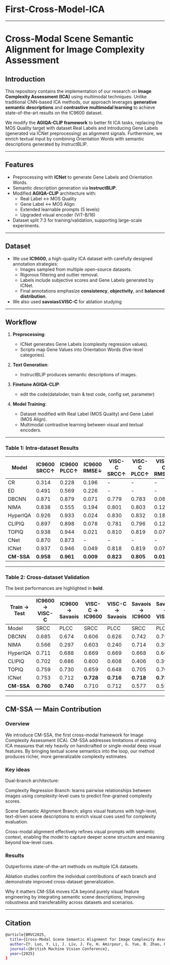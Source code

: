 # First-Cross-Model-ICA

---

# Cross-Modal Scene Semantic Alignment for Image Complexity Assessment

## Introduction
This repository contains the implementation of our research on **Image Complexity Assessment (ICA)** using multimodal techniques. Unlike traditional CNN-based ICA methods, our approach leverages **generative semantic descriptions** and **contrastive multimodal learning** to achieve state-of-the-art results on the IC9600 dataset.  

We modify the **AGIQA-CLIP framework** to better fit ICA tasks, replacing the MOS Quality target with dataset Real Labels and introducing Gene Labels (generated via ICNet preprocessing) as alignment signals. Furthermore, we enrich textual input by combining Orientation Words with semantic descriptions generated by InstructBLIP.

---

## Features
- Preprocessing with **ICNet** to generate Gene Labels and Orientation Words.  
- Semantic description generation via **InstructBLIP**.  
- Modified **AGIQA-CLIP** architecture with:  
  - Real Label ↔ MOS Quality  
  - Gene Label ↔ MOS Align  
  - Extended learnable prompts (5 levels)  
  - Upgraded visual encoder (ViT-B/16)  
- Dataset split 7:3 for training/validation, supporting large-scale experiments.  

---

## Dataset
- We use **IC9600**, a high-quality ICA dataset with carefully designed annotation strategies:  
  - Images sampled from multiple open-source datasets.  
  - Rigorous filtering and outlier removal.  
  - Labels include subjective scores and Gene Labels generated by ICNet.  
  - Final annotations emphasize **consistency**, **objectivity**, and **balanced distribution**.
- We also used **savoias**&**VISC-C** for ablation studying

---

## Workflow
1. **Preprocessing**:  
   - ICNet generates Gene Labels (complexity regression values).  
   - Scripts map Gene Values into Orientation Words (five-level categories).  

2. **Text Generation**:  
   - InstructBLIP produces semantic descriptions of images.  

3. **Finetune AGIQA-CLIP**: 
   - edit the code(dataloder, train & test code, config set, parameter)

4. **Model Training**:  
   - Dataset modified with Real Label (MOS Quality) and Gene Label (MOS Align).  
   - Multimodal contrastive learning between visual and textual encoders.  


---
 

### Table 1: Intra-dataset Results

| Model   | IC9600 SRCC↑ | IC9600 PLCC↑ | IC9600 RMSE↓ | VISC-C SRCC↑ | VISC-C PLCC↑ | VISC-C RMSE↓ | Savaois SRCC↑ | Savaois PLCC↑ | Savaois RMSE↓ | Params/M | Flops/G | Speed/ms |
|---------|--------------|--------------|--------------|--------------|--------------|--------------|----------------|----------------|----------------|----------|---------|----------|
| CR      | 0.314        | 0.228        | 0.196        | -            | -            | -            | 0.305          | 0.271          | 0.257          | -        | -       | -        |
| ED      | 0.491        | 0.569        | 0.226        | -            | -            | -            | 0.449          | 0.467          | 0.273          | -        | -       | -        |
| DBCNN   | 0.871        | 0.879        | 0.071        | 0.779        | 0.783        | 0.086        | 0.768          | 0.770          | 0.147          | 15.31    | 86.22   | 23.69    |
| NIMA    | 0.838        | 0.555        | 0.194        | 0.801        | 0.803        | 0.125        | 0.781          | 0.771          | 0.210          | 54.32    | 13.18   | 25.00    |
| HyperIQA| 0.926        | 0.933        | 0.024        | 0.830        | 0.832        | 0.181        | 0.801          | 0.798          | 0.293          | 27.38    | 107.83  | 29.64    |
| CLIPIQ  | 0.897        | 0.898        | 0.078        | 0.781        | 0.796        | 0.122        | 0.779          | 0.794          | 0.101          | -        | 61.07   | 21.76    |
| TOPIQ   | 0.938        | 0.944        | 0.021        | 0.810        | 0.819        | 0.079        | 0.838          | 0.823          | 0.123          | 45.20    | 37.26   | 14.36    |
| CNet    | 0.870        | 0.873        | -            | -            | -            | -            | -              | -              | -              | -        | -       | -        |
| ICNet   | 0.937        | 0.946        | 0.049        | 0.818        | 0.819        | 0.079        | 0.865          | 0.849          | 0.121          | 28.40    | 28.40   | 4.56     |
| **CM-SSA** | **0.958** | **0.961**    | **0.009**    | **0.823**    | **0.805**    | **0.018**    | **0.883**      | **0.875**      | **0.026**      | 205.45   | 52.66   | 35.43    |


---

### Table 2: Cross-dataset Validation

The best performances are highlighted in **bold**.

| Train → Test | IC9600 → VISC-C | IC9600 → Savaois | VISC-C → IC9600 | VISC-C → Savaois | Savaois → IC9600 | Savaois → VISC-C |
|--------------|-----------------|------------------|-----------------|------------------|------------------|------------------|
| Model        | SRCC  | PLCC     | SRCC  | PLCC     | SRCC  | PLCC     | SRCC  | PLCC     | SRCC  | PLCC     | SRCC  | PLCC     |
| DBCNN        | 0.685 | 0.674    | 0.606 | 0.626    | 0.742 | 0.750    | 0.525 | 0.538    | 0.773 | 0.787    | 0.644 | 0.652    |
| NIMA         | 0.566 | 0.297    | 0.603 | 0.240    | 0.714 | 0.390    | 0.575 | 0.540    | 0.818 | 0.725    | 0.630 | 0.588    |
| HyperIQA     | 0.711 | 0.688    | 0.669 | 0.669    | 0.668 | 0.668    | 0.550 | 0.554    | 0.761 | 0.748    | 0.643 | 0.629    |
| CLIPIQ       | 0.702 | 0.686    | 0.600 | 0.608    | 0.406 | 0.399    | 0.487 | 0.481    | 0.789 | 0.775    | 0.550 | 0.568    |
| TOPIQ        | 0.759 | 0.730    | 0.659 | 0.648    | 0.705 | 0.704    | 0.597 | 0.590    | 0.806 | 0.804    | 0.674 | 0.685    |
| ICNet        | 0.753 | 0.712    | **0.728** | **0.716** | **0.718** | **0.739** | **0.664** | **0.660** | 0.805 | 0.807    | **0.712** | **0.709** |
| **CM-SSA**   | **0.760** | **0.740** | 0.710 | 0.712    | 0.577 | 0.556    | 0.541 | 0.486    | **0.838** | **0.828** | 0.702 | 0.681    |




---

## CM-SSA — Main Contribution

### Overview
We introduce CM-SSA, the first cross-modal framework for Image Complexity Assessment (ICA). CM-SSA addresses limitations of existing ICA measures that rely heavily on handcrafted or single-modal deep visual features. By bringing textual scene semantics into the loop, our method produces richer, more generalizable complexity estimates.

### Key ideas

Dual-branch architecture:

Complexity Regression Branch: learns pairwise relationships between images using complexity-level cues to predict fine-grained complexity scores.

Scene Semantic Alignment Branch: aligns visual features with high-level, text-driven scene descriptions to enrich visual cues used for complexity evaluation.

Cross-modal alignment effectively refines visual prompts with semantic context, enabling the model to capture deeper scene structure and meaning beyond low-level cues.

### Results

Outperforms state-of-the-art methods on multiple ICA datasets.

Ablation studies confirm the individual contributions of each branch and demonstrate improved cross-dataset generalization.

Why it matters
CM-SSA moves ICA beyond purely visual feature engineering by integrating semantic scene descriptions, improving robustness and transferability across datasets and scenarios.

---

## Citation
```bash
@article{BMVC2025,
  title={Cross-Modal Scene Semantic Alignment for Image Complexity Assessment},
  author={Y. Luo, Y. Li, J. Liu, J. Fu, H. Amirpour, G. Yue, B. Zhao, P. Corcoran, H. Liu, W. Zhou},
  journal={British Machine Vision Conference},
  year={2025}
}


